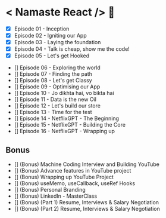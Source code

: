 # < Namaste React /> 🚀
- [x] Episode 01 - Inception 
- [x] Episode 02 - Igniting our App 
- [x] Episode 03 - Laying the foundation 
- [x] Episode 04 - Talk is cheap, show me the code! 
- [x] Episode 05 - Let's get Hooked 
- [] Episode 06 - Exploring the world 
- [] Episode 07 - Finding the path 
- [] Episode 08 - Let's get Classy 
- [] Episode 09 - Optimising our App 
- [] Episode 10 - Jo dikhta hai, vo bikta hai 
- [] Episode 11 - Data is the new Oil 
- [] Episode 12 - Let's build our store 
- [] Episode 13 - Time for the test 
- [] Episode 14 - NetflixGPT - The Beginning 
- [] Episode 15 - NetflixGPT - Building the Core 
- [] Episode 16 - NetflixGPT - Wrapping up 
##  Bonus
- [] (Bonus) Machine Coding Interview and Building YouTube 
- [] (Bonus) Advance features in YouTube project 
- [] (Bonus) Wrapping up YouTube Project 
- [] (Bonus) useMemo, useCallback, useRef Hooks 
- [] (Bonus) Personal Branding 
- [] (Bonus) LinkedIn - MasterClass 
- [] (Bonus) (Part 1) Resume, Interviews & Salary Negotiation 
- [] (Bonus) (Part 2) Resume, Interviews & Salary Negotiation 